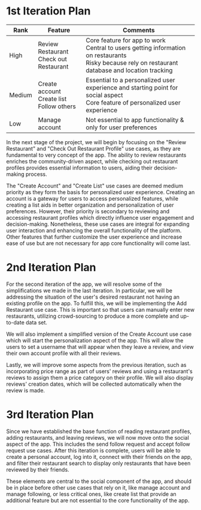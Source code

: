 # 1st Iteration Plan

| Rank   | Feature                                              | Comments                                                                                                                                                     |
|--------|------------------------------------------------------|--------------------------------------------------------------------------------------------------------------------------------------------------------------|
| High   | Review Restaurant <br/> Check out Restaurant         | Core feature for app to work <br/> Central to users getting information on restaurants <br/> Risky because rely on restaurant database and location tracking |
| Medium | Create account <br/> Create list <br/> Follow others | Essential to a personalized user experience and starting point for social aspect <br/> Core feature of personalized user experience                          |
| Low    | Manage account                                       | Not essential to app functionality & only for user preferences                                                                                               |

In the next stage of the project, we will begin by focusing on the "Review Restaurant" and 
"Check Out Restaurant Profile" use cases, as they are fundamental to very 
concept of the app. The ability to review restaurants enriches the community-driven 
aspect, while checking out restaurant profiles provides essential information to 
users, aiding their decision-making process. 

The "Create Account" and "Create List" use cases are deemed 
medium priority as they form the basis for personalized user experience. 
Creating an account is a gateway for users to access personalized features, 
while creating a list aids in better organization and personalization of user 
preferences. However, their priority is secondary to reviewing and accessing 
restaurant profiles which directly influence user engagement and decision-making.
Nonetheless, these use cases are integral for expanding user interaction and
enhancing the overall functionality of the platform. Other features that 
further customize the user experience and increase ease of use but are not 
necessary for app core functionality will come last.

# 2nd Iteration Plan

For the second iteration of the app, we will resolve some of the simplifications we made in the last iteration.
In particular, we will be addressing the situation of the user's desired restaurant not having
an existing profile on the app. To fulfill this, we will be implementing the Add Restaurant use case.
This is important so that users can manually enter new restaurants, utilizing crowd-sourcing to produce 
a more complete and up-to-date data set.

We will also implement a simplified version of the Create Account use case which will start the personalization aspect of the app.
This will allow the users to set a username that will appear when they leave a review, and view their own account profile with 
all their reviews.

Lastly, we will improve some aspects from the previous iteration, such as incorporating price range as part of users'
reviews and using a restaurant's reviews to assign them a price category on their profile. We will also display reviews'
creation dates, which will be collected automatically when the review is made.

# 3rd Iteration Plan

Since we have established the base function of reading restaurant profiles, adding restaurants, and leaving reviews, 
we will now move onto the social aspect of the app. This includes the send
follow request and accept follow request use cases. After this iteration is complete, users
will be able to create a personal account, log into it, connect with their friends on the app, 
and filter their restaurant search to display only restaurants that have been reviewed by their friends.

These elements are central to the social component of the app, and should be in place before other use
cases that rely on it, like manage account and manage following, or less critical ones, like create list 
that provide an additional feature but are not essential to the core functionality of the app.

